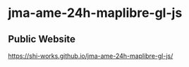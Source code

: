 # jma-ame-24h-maplibre-gl-js
## Public Website
https://shi-works.github.io/jma-ame-24h-maplibre-gl-js/
